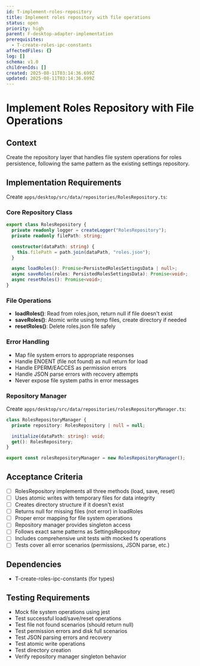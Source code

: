 ```yaml
---
id: T-implement-roles-repository
title: Implement roles repository with file operations
status: open
priority: high
parent: F-desktop-adapter-implementation
prerequisites:
  - T-create-roles-ipc-constants
affectedFiles: {}
log: []
schema: v1.0
childrenIds: []
created: 2025-08-11T03:14:36.699Z
updated: 2025-08-11T03:14:36.699Z
---
```


# Implement Roles Repository with File Operations

## Context

Create the repository layer that handles file system operations for roles persistence, following the same pattern as the existing settings repository.

## Implementation Requirements

Create `apps/desktop/src/data/repositories/RolesRepository.ts`:

### Core Repository Class

```typescript
export class RolesRepository {
  private readonly logger = createLogger("RolesRepository");
  private readonly filePath: string;

  constructor(dataPath: string) {
    this.filePath = path.join(dataPath, "roles.json");
  }

  async loadRoles(): Promise<PersistedRolesSettingsData | null>;
  async saveRoles(roles: PersistedRolesSettingsData): Promise<void>;
  async resetRoles(): Promise<void>;
}
```

### File Operations

- **loadRoles()**: Read from roles.json, return null if file doesn't exist
- **saveRoles()**: Atomic write using temp files, create directory if needed
- **resetRoles()**: Delete roles.json file safely

### Error Handling

- Map file system errors to appropriate responses
- Handle ENOENT (file not found) as null return for load
- Handle EPERM/EACCES as permission errors
- Handle JSON parse errors with recovery attempts
- Never expose file system paths in error messages

### Repository Manager

Create `apps/desktop/src/data/repositories/rolesRepositoryManager.ts`:

```typescript
class RolesRepositoryManager {
  private repository: RolesRepository | null = null;

  initialize(dataPath: string): void;
  get(): RolesRepository;
}

export const rolesRepositoryManager = new RolesRepositoryManager();
```

## Acceptance Criteria

- [ ] RolesRepository implements all three methods (load, save, reset)
- [ ] Uses atomic writes with temporary files for data integrity
- [ ] Creates directory structure if it doesn't exist
- [ ] Returns null for missing files (not error) in loadRoles
- [ ] Proper error mapping for file system operations
- [ ] Repository manager provides singleton access
- [ ] Follows exact same patterns as SettingsRepository
- [ ] Includes comprehensive unit tests with mocked fs operations
- [ ] Tests cover all error scenarios (permissions, JSON parse, etc.)

## Dependencies

- T-create-roles-ipc-constants (for types)

## Testing Requirements

- Mock file system operations using jest
- Test successful load/save/reset operations
- Test file not found scenarios (should return null)
- Test permission errors and disk full scenarios
- Test JSON parsing errors and recovery
- Test atomic write operations
- Test directory creation
- Verify repository manager singleton behavior
